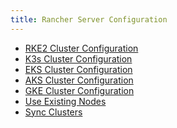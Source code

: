 ```yaml
---
title: Rancher Server Configuration
---
```


<head>
  <link rel="canonical" href="https://ranchermanager.docs.rancher.com/reference-guides/cluster-configuration/rancher-server-configuration"/>
</head>

- [RKE2 Cluster Configuration](rke2-cluster-configuration.md)
- [K3s Cluster Configuration](k3s-cluster-configuration.md)
- [EKS Cluster Configuration](eks-cluster-configuration.md)
- [AKS Cluster Configuration](aks-cluster-configuration.md)
- [GKE Cluster Configuration](gke-cluster-configuration/gke-cluster-configuration.md)
- [Use Existing Nodes](use-existing-nodes/use-existing-nodes.md)
- [Sync Clusters](sync-clusters.md)